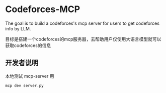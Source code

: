 # Codeforces-MCP

The goal is to build a codeforces's mcp server for users to get codeforces info by LLM.

目标是搭建一个codeforces的mcp服务器，去帮助用户仅使用大语言模型就可以获取codeforces的信息

## 开发者说明

本地测试 mcp-server 用

```bash
mcp dev server.py
```